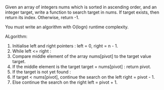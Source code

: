 Given an array of integers nums which is sorted in ascending order, and an integer target, write a function to search target in nums. If target exists, then return its index. Otherwise, return -1.

You must write an algorithm with O(logn) runtime complexity.

ALgorithm:
1. Initialise left and right pointers : left = 0, right = n - 1.
2. While left <= right :
3. Compare middle element of the array nums[pivot] to the target value target.
4. If the middle element is the target target = nums[pivot] : return pivot.
5. If the target is not yet found :
6. If target < nums[pivot], continue the search on the left right = pivot - 1.
7. Else continue the search on the right left = pivot + 1.
